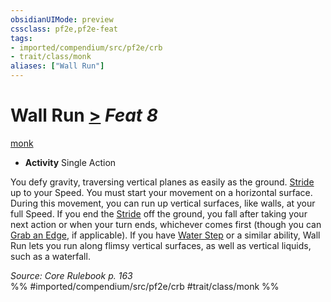 ```yaml
---
obsidianUIMode: preview
cssclass: pf2e,pf2e-feat
tags:
- imported/compendium/src/pf2e/crb
- trait/class/monk
aliases: ["Wall Run"]
---
```

# Wall Run  [>](chapter-9-playing-the-game.md#Actions "Single Action") *Feat 8*  
[monk](rules/traits/monk.md)  

- **Activity** Single Action

You defy gravity, traversing vertical planes as easily as the ground. [Stride](stride.md) up to your Speed. You must start your movement on a horizontal surface. During this movement, you can run up vertical surfaces, like walls, at your full Speed. If you end the [Stride](stride.md) off the ground, you fall after taking your next action or when your turn ends, whichever comes first (though you can [Grab an Edge](grab-an-edge.md), if applicable). If you have [Water Step](water-step.md) or a similar ability, Wall Run lets you run along flimsy vertical surfaces, as well as vertical liquids, such as a waterfall.

*Source: Core Rulebook p. 163*  
%% #imported/compendium/src/pf2e/crb #trait/class/monk %%